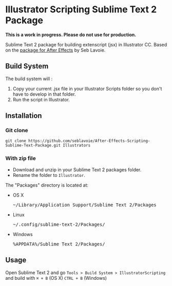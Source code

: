 Illustrator Scripting Sublime Text 2 Package
============================================

**This is a work in progress. Please do not use for production.**

Sublime Text 2 package for building extenscript (jsx) in Illustrator CC. Based on the [package for After Effects](https://github.com/seblavoie/After-Effects-Scripting-Sublime-Text-Package) by Seb Lavoie.

## Build System

The build system will : 

1. Copy your current .jsx file in your Illustrator Scripts folder so you don't have to develop in that folder.
2. Run the script in Illustrator.

## Installation

### Git clone

`git clone https://github.com/seblavoie/After-Effects-Scripting-Sublime-Text-Package.git Illustrators`

### With zip file

- Download and unzip in your Sublime Text 2 packages folder.
- Rename the folder to `Illustrator`.

The "Packages" directory is located at:

- OS X

  <pre>~/Library/Application Support/Sublime Text 2/Packages</pre>

- Linux

  <pre>~/.config/sublime-text-2/Packages/</pre>

- Windows

  <pre>%APPDATA%/Sublime Text 2/Packages/</pre>


## Usage

Open Sublime Text 2 and go `Tools > Build System > IllustratorScripting` and build with `⌘ + B` (OS X) `CTRL + B` (Windows)

